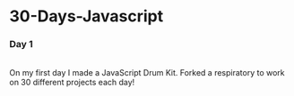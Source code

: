 # 30-Days-Javascript

### Day 1 
<br />
On my first day I made a JavaScript Drum Kit. Forked a respiratory to work on 30 different projects each day!

